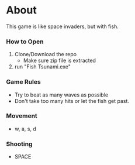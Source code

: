 # About
This game is like space invaders, but with fish.
### How to Open
1. Clone/Download the repo
   - Make sure zip file is extracted
1. run "Fish Tsunami.exe"
### Game Rules
- Try to beat as many waves as possible
- Don't take too many hits or let the fish get past.
### Movement
- w, a, s, d
### Shooting
- SPACE
